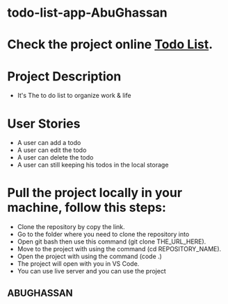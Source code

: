 # todo-list-app-AbuGhassan

# Check the project online [Todo List](https://mohammedabusamra.github.io/todo-list-app/).

# Project Description
- It's The to do list to organize work & life

# User Stories
- A user can add a todo
- A user can edit the todo
- A user can delete the todo
- A user can still keeping his todos in the local storage

# Pull the project locally in your machine, follow this steps:
- Clone the repository by copy the link.
- Go to the folder where you need to clone the repository into
- Open git bash then use this command (git clone THE_URL_HERE).
- Move to the project with using the command (cd REPOSITORY_NAME).
- Open the project with using the command (code .)
- The project will open with you in VS Code.
- You can use live server and you can use the project

## ABUGHASSAN
